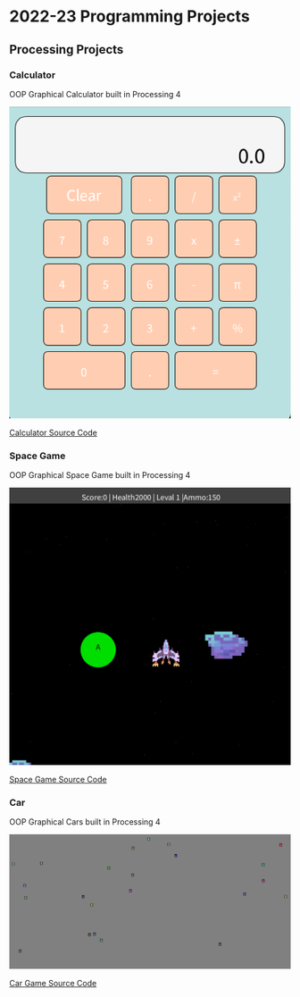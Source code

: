 # 2022-23 Programming Projects

## Processing Projects

### Calculator
OOP Graphical Calculator built in Processing 4

![Running Calculator](https://github.com/Dot310/programmingportfolio/blob/main/images/calc.png?raw=true)

[Calculator Source Code](https://github.com/Dot310/programmingportfolio/blob/main/src/calc/calcuator.pde)

### Space Game
OOP Graphical Space Game built in Processing 4

![Running Space Game](https://github.com/Dot310/programmingportfolio/blob/main/images/Space.png?raw=true)

[Space Game Source Code](https://github.com/Dot310/programmingportfolio/blob/main/src/spaceGame.pde)

### Car
OOP Graphical Cars built in Processing 4

![Running Car Game](https://github.com/Dot310/programmingportfolio/blob/main/images/Car.png?raw=true)

[Car Game Source Code](https://github.com/Dot310/programmingportfolio/blob/main/src/Car.pde)
